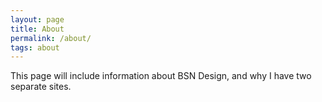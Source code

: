 ```yaml
---
layout: page
title: About
permalink: /about/
tags: about
---
```


This page will include information about BSN Design, and why I have two separate sites.
